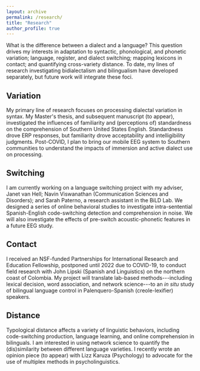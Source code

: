 ```yaml
---
layout: archive
permalink: /research/
title: "Research"
author_profile: true
---
```


What is the difference between a dialect and a language? This question drives my interests in adaptation to syntactic, phonological, and phonetic variation; language, register, and dialect switching; mapping lexicons in contact; and quantifying cross-variety distance. To date, my lines of research investigating bidialectalism and bilingualism have developed separately, but future work will integrate these foci.

## Variation

My primary line of research focuses on processing dialectal variation in syntax. My Master's thesis, and subsequent manuscript (to appear), investigated the influences of familiarity and (perceptions of) standardness on the comprehension of Southern United States English. Standardness drove ERP responses, but familiarity drove acceptability and intelligibility judgments. Post-COVID, I plan to bring our mobile EEG system to Southern communities to understand the impacts of immersion and active dialect use on processing.

## Switching

I am currently working on a language switching project with my adviser, Janet van Hell; Navin Viswanathan (Communication Sciences and Disorders); and Sarah Paterno, a research assistant in the BiLD Lab. We designed a series of online behavioral studies to investigate intra-sentential Spanish-English code-switching detection and comprehension in noise. We will also investigate the effects of pre-switch acoustic-phonetic features in a future EEG study.

## Contact

I received an NSF-funded Partnerships for International Research and Education Fellowship, postponed until 2022 due to COVID-19, to conduct field research with John Lipski (Spanish and Linguistics) on the northern coast of Colombia. My project will translate lab-based methods---including lexical decision, word association, and network science---to an *in situ* study of bilingual language control in Palenquero-Spanish (creole-lexifier) speakers.

## Distance

Typological distance affects a variety of linguistic behaviors, including code-switching production, language learning, and online comprehension in bilinguals. I am interested in using network science to quantify the (dis)similarity between different language varieties. I recently wrote an opinion piece (to appear) with Lizz Karuza (Psychology) to advocate for the use of multiplex methods in psycholinguistics.